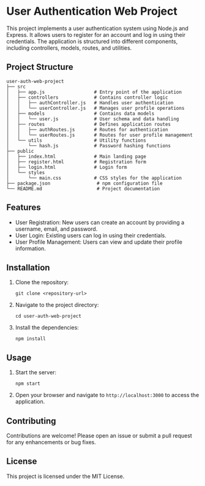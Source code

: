 # User Authentication Web Project

This project implements a user authentication system using Node.js and Express. It allows users to register for an account and log in using their credentials. The application is structured into different components, including controllers, models, routes, and utilities.

## Project Structure

```
user-auth-web-project
├── src
│   ├── app.js                  # Entry point of the application
│   ├── controllers             # Contains controller logic
│   │   ├── authController.js   # Handles user authentication
│   │   └── userController.js   # Manages user profile operations
│   ├── models                  # Contains data models
│   │   └── user.js             # User schema and data handling
│   ├── routes                  # Defines application routes
│   │   ├── authRoutes.js       # Routes for authentication
│   │   └── userRoutes.js       # Routes for user profile management
│   └── utils                   # Utility functions
│       └── hash.js             # Password hashing functions
├── public
│   ├── index.html              # Main landing page
│   ├── register.html           # Registration form
│   ├── login.html              # Login form
│   └── styles
│       └── main.css            # CSS styles for the application
├── package.json                 # npm configuration file
└── README.md                    # Project documentation
```

## Features

- User Registration: New users can create an account by providing a username, email, and password.
- User Login: Existing users can log in using their credentials.
- User Profile Management: Users can view and update their profile information.

## Installation

1. Clone the repository:
   ```
   git clone <repository-url>
   ```

2. Navigate to the project directory:
   ```
   cd user-auth-web-project
   ```

3. Install the dependencies:
   ```
   npm install
   ```

## Usage

1. Start the server:
   ```
   npm start
   ```

2. Open your browser and navigate to `http://localhost:3000` to access the application.

## Contributing

Contributions are welcome! Please open an issue or submit a pull request for any enhancements or bug fixes.

## License

This project is licensed under the MIT License.